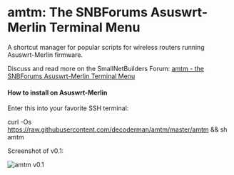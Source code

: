 # amtm: The SNBForums Asuswrt-Merlin Terminal Menu

A shortcut manager for popular scripts for wireless routers running Asuswrt-Merlin firmware.

Discuss and read more on the SmallNetBuilders Forum:
<a href="https://www.snbforums.com/threads/amtm-the-snbforums-asuswrt-merlin-terminal-menu.42415/">amtm - the SNBForums Asuswrt-Merlin Terminal Menu</a>

#### How to install on Asuswrt-Merlin
Enter this into your favorite SSH terminal:

curl -Os https://raw.githubusercontent.com/decoderman/amtm/master/amtm && sh amtm

Screenshot of v0.1:

<img src="https://i.imgur.com/xvpwx9o.png" title="amtm v0.1" /></a>
